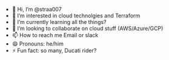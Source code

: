 - 👋 Hi, I’m @straa007
- 👀 I’m interested in cloud technolgies and Terraform
- 🌱 I’m currently learning all the things?
- 💞️ I’m looking to collaborate on cloud stuff (AWS/Azure/GCP)
- 📫 How to reach me Email or slack
- 😄 Pronouns: he/him
- ⚡ Fun fact: so many, Ducati rider?

<!---
straa007/straa007 is a ✨ special ✨ repository because its `README.md` (this file) appears on your GitHub profile.
You can click the Preview link to take a look at your changes.
--->
